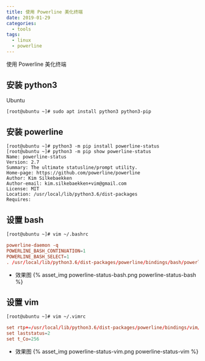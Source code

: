 ```yaml
---
title: 使用 Powerline 美化终端
date: 2019-01-29
categories:
  - tools
tags:
  - linux
  - powerline
---
```


使用 Powerline 美化终端
<!-- more -->

## 安装 python3
Ubuntu
```bash
[root@ubuntu ~]# sudo apt install python3 python3-pip
```

## 安装 powerline
```
[root@ubuntu ~]# python3 -m pip install powerline-status
[root@ubuntu ~]# python3 -m pip show powerline-status
Name: powerline-status
Version: 2.7
Summary: The ultimate statusline/prompt utility.
Home-page: https://github.com/powerline/powerline
Author: Kim Silkebaekken
Author-email: kim.silkebaekken+vim@gmail.com
License: MIT
Location: /usr/local/lib/python3.6/dist-packages
Requires:
```

## 设置 bash
```bash
[root@ubuntu ~]# vim ~/.bashrc
```
```conf
powerline-daemon -q
POWERLINE_BASH_CONTINUATION=1
POWERLINE_BASH_SELECT=1
. /usr/local/lib/python3.6/dist-packages/powerline/bindings/bash/powerline.sh
```

+ 效果图
{% asset_img powerline-status-bash.png powerline-status-bash %}

## 设置 vim
```bash
[root@ubuntu ~]# vim ~/.vimrc
```
```conf
set rtp+=/usr/local/lib/python3.6/dist-packages/powerline/bindings/vim/
set laststatus=2
set t_Co=256
```

+ 效果图
{% asset_img powerline-status-vim.png powerline-status-vim %}

